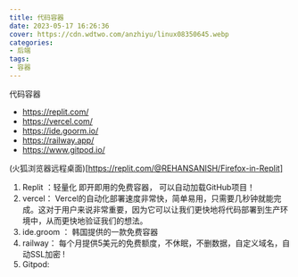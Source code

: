 ```yaml
---
title: 代码容器
date: 2023-05-17 16:26:36
cover: https://cdn.wdtwo.com/anzhiyu/linux08350645.webp
categories:
- 后端
tags:
- 容器
---
```

代码容器
- https://replit.com/
- https://vercel.com/
- https://ide.goorm.io/
- https://railway.app/
- https://www.gitpod.io/
<!--more-->

(火狐浏览器远程桌面)[https://replit.com/@REHANSANISH/Firefox-in-Replit]

1. Replit ：轻量化 即开即用的免费容器， 可以自动加载GitHub项目！
2. vercel： Vercel的自动化部署速度非常快，简单易用，只需要几秒钟就能完成。这对于用户来说非常重要，因为它可以让我们更快地将代码部署到生产环境中，从而更快地验证我们的想法。 
3. ide.groom ： 韩国提供的一款免费容器 
4. railway： 每个月提供5美元的免费额度，不休眠，不删数据，自定义域名，自动SSL加密 ! 
5. Gitpod:  